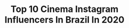 ---
title: Top 10 Cinema Instagram Influencers In Brazil In 2020
description: >-
  Find top cinema Instagram influencers in Brazil in 2020. Most popular hashtags: #tbt #quarentena #labios #ruivinha.
platform: Instagram
profiles:
  - username: "tainabastosphoto"
    fullname: >-
      Tainá Bastos
    location: "Brazil"
    followers: 17606
    engagement: 405
    commentsToLikes: 0.220248
    id: ck602sg5xiwq20i145k4uqn1y
    verified: false
    hashtags: ""
  - username: "euanapaulasantosreal"
    fullname: >-
      Ana Paula Santos
    location: "Brazil"
    followers: 15748
    engagement: 656
    commentsToLikes: 0.059198
    id: ck15sbxkac8dq0i1912wvzaip
    verified: false
    hashtags: "#rockinrio, #anapaulasantosrep, #riodejaneiro, #diadojornalista"
  - username: "selma_lopes_oficial"
    fullname: >-
      Selma Lopes
    location: "Brazil"
    followers: 2634
    engagement: 1948
    commentsToLikes: 0.076528
    id: ck5q4u8jbq9si0i11eeu4dlbw
    verified: false
    hashtags: "#dubladoresdobrasil, #cabeloazul, #vacinadagripe, #dublagem"
  - username: "sarapaesoficial"
    fullname: >-
      Sara Paes 🦊
    location: "Brazil"
    followers: 62843
    engagement: 189
    commentsToLikes: 0.151142
    id: ck8t1kj9fw4en0j78mjd1weh8
    verified: false
    hashtags: "#whatiwore, #hairstyle, #ruivaacobreada, #olhosazuisesverdeados"
  - username: "mayarabertolini"
    fullname: >-
      Mayara Bertolini
    location: "Brazil"
    followers: 25044
    engagement: 222
    commentsToLikes: 0.075881
    id: ck8t35ytj20c10j78x94e8nu8
    verified: false
    hashtags: "#tatuagem, #tattoo"
  - username: "yasminthinqi"
    fullname: >-
      戚静 🧿
    location: "Brazil"
    followers: 2635
    engagement: 1825
    commentsToLikes: 0.070722
    id: ck6ueo2c7s37b0j71moj5taf3
    verified: false
    hashtags: "#eunaosouumvirus, #iamnotavirus, #vempracomp, #vivaporesporte"
  - username: "amandawolf_"
    fullname: >-
      Amanda Wolf
    location: "Brazil"
    followers: 6689
    engagement: 1095
    commentsToLikes: 0.026617
    id: ck5zkm1pajq140i14dlimpiw7
    verified: false
    hashtags: "#thatzaradress, #tbt, #quarentena"
  - username: "davideoliveiraator"
    fullname: >-
      Davi De Oliveira
    location: "Brazil"
    followers: 17088
    engagement: 593
    commentsToLikes: 0.024467
    id: ck5ca6ng0csvn0i11atdddiu1
    verified: false
    hashtags: "#move, #fantasiacarnaval, #cultura, #literatura"
  - username: "larizaidan"
    fullname: >-
      larissa zaidan
    location: "Brazil"
    followers: 9169
    engagement: 872
    commentsToLikes: 0.028637
    id: ck55nac785seo0i11brbd4wn3
    verified: false
    hashtags: "#somosaudiovisual, #somoscinema, #somoscultura"
  - username: "katiabotto"
    fullname: >-
      Katia Botto
    location: "Brazil"
    followers: 19301
    engagement: 305
    commentsToLikes: 0.051829
    id: ck137xahidibw0i196ovqspoj
    verified: false
    hashtags: "#quarentena, #cacheadas, #instagood, #photography"
---